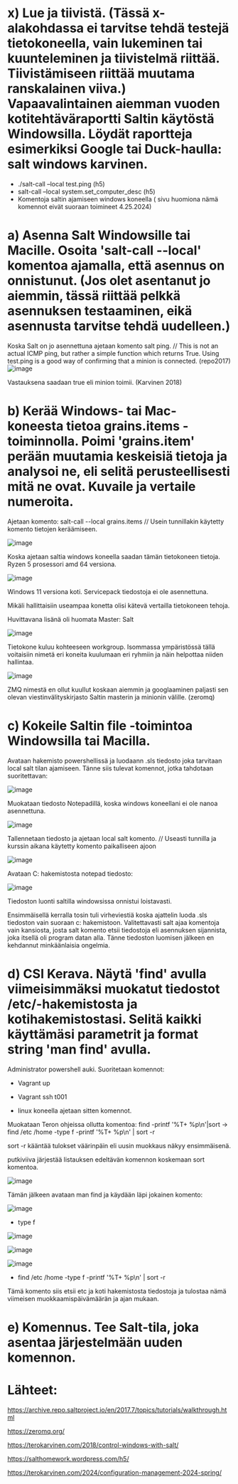 # x) Lue ja tiivistä. (Tässä x-alakohdassa ei tarvitse tehdä testejä tietokoneella, vain lukeminen tai kuunteleminen ja tiivistelmä riittää. Tiivistämiseen riittää muutama ranskalainen viiva.) Vapaavalintainen aiemman vuoden kotitehtäväraportti Saltin käytöstä Windowsilla. Löydät raportteja esimerkiksi Google tai Duck-haulla: salt windows karvinen.

- ./salt-call –local test.ping (h5)
- salt-call –local system.set_computer_desc (h5)
- Komentoja saltin ajamiseen windows koneella ( sivu huomiona nämä komennot eivät suoraan toimineet 4.25.2024)



# a) Asenna Salt Windowsille tai Macille. Osoita 'salt-call --local' komentoa ajamalla, että asennus on onnistunut. (Jos olet asentanut jo aiemmin, tässä riittää pelkkä asennuksen testaaminen, eikä asennusta tarvitse tehdä uudelleen.)

Koska Salt on jo asennettuna ajetaan komento salt ping. // This is not an actual ICMP ping, but rather a simple function which returns True. Using test.ping is a good way of confirming that a minion is connected. (repo2017)
![image](https://github.com/Linux88888/Palvelintenhallinta/assets/143414956/3705eb39-299d-49d6-aa09-306f32297539)


Vastauksena saadaan true eli minion toimii. (Karvinen 2018)



# b) Kerää Windows- tai Mac-koneesta tietoa grains.items -toiminnolla. Poimi 'grains.item' perään muutamia keskeisiä tietoja ja analysoi ne, eli selitä perusteellisesti mitä ne ovat. Kuvaile ja vertaile numeroita.

Ajetaan komento: salt-call --local grains.items  // Usein tunnillakin käytetty komento tietojen keräämiseen.

![image](https://github.com/Linux88888/Palvelintenhallinta/assets/143414956/3501e455-77cc-4aed-b1d1-447bb8af1328)

Koska ajetaan saltia windows koneella saadan tämän tietokoneen tietoja. Ryzen 5 prosessori amd 64  versiona.

![image](https://github.com/Linux88888/Palvelintenhallinta/assets/143414956/67a3dddd-8c49-470e-b0b8-88d9818afe23)

Windows 11 versiona koti. Servicepack tiedostoja ei ole asennettuna.

Mikäli hallittaisiin useampaa konetta olisi kätevä vertailla tietokoneen tehoja.

Huvittavana lisänä oli huomata Master: Salt

![image](https://github.com/Linux88888/Palvelintenhallinta/assets/143414956/0f3e3ecd-6cef-470a-984f-bae3e4c771f5)

Tietokone kuluu kohteeseen workgroup. Isommassa ympäristössä tällä voitaisiin nimetä eri koneita kuulumaan eri ryhmiin ja näin helpottaa niiden hallintaa.

![image](https://github.com/Linux88888/Palvelintenhallinta/assets/143414956/d0bd4a2b-cd3d-429e-8315-49a6b46d2d1b)

ZMQ nimestä en ollut kuullut koskaan aiemmin ja googlaaminen paljasti sen olevan viestinvälityskirjasto Saltin masterin ja minionin välille. (zeromq)


# c) Kokeile Saltin file -toimintoa Windowsilla tai Macilla.

Avataan hakemisto powershellissä ja luodaann .sls tiedosto joka tarvitaan local salt tilan ajamiseen. Tänne siis tulevat komennot, jotka tahdotaan suoritettavan:

![image](https://github.com/Linux88888/Palvelintenhallinta/assets/143414956/606d6818-d67e-4426-be49-4c64c1811425)

Muokataan tiedosto Notepadillä, koska windows koneellani ei ole nanoa asennettuna.

![image](https://github.com/Linux88888/Palvelintenhallinta/assets/143414956/f7d55cad-98eb-4599-ba57-a868991a58dd)

Tallennetaan tiedosto ja ajetaan local salt komento.  // Useasti tunnilla ja kurssin aikana käytetty komento paikalliseen ajoon

![image](https://github.com/Linux88888/Palvelintenhallinta/assets/143414956/e2b1599e-f32c-4a2d-bc05-fe2eb8ba978b)


Avataan C: hakemistosta notepad tiedosto:

![image](https://github.com/Linux88888/Palvelintenhallinta/assets/143414956/fa59888a-3402-436f-ac57-c9062927c9ce)

Tiedoston luonti saltilla windowsissa onnistui loistavasti.

Ensimmäisellä kerralla tosin tuli virheviestiä koska ajattelin luoda .sls tiedoston vain suoraan c: hakemistoon. Valitettavasti salt ajaa komentoja vain kansiosta, josta salt komento etsii tiedostoja eli asennuksen sijannista, joka itsellä oli program datan alla. Tänne tiedoston luomisen jälkeen en kehdannut minkäänlaisia ongelmia.


# d) CSI Kerava. Näytä 'find' avulla viimeisimmäksi muokatut tiedostot /etc/-hakemistosta ja kotihakemistostasi. Selitä kaikki käyttämäsi parametrit ja format string 'man find' avulla.

Administrator powershell auki. Suoritetaan komennot:

- Vagrant up
- Vagrant ssh t001

- linux koneella ajetaan sitten komennot.

Muokataan Teron ohjeissa ollutta komentoa: find -printf '%T+ %p\n'|sort -> find /etc /home -type f -printf '%T+ %p\n' | sort -r

sort -r kääntää tulokset väärinpäin eli uusin muokkaus näkyy ensimmäisenä. 

putkiviiva järjestää listauksen edeltävän komennon koskemaan sort komentoa.


![image](https://github.com/Linux88888/Palvelintenhallinta/assets/143414956/a37953f2-43c3-43d1-a649-06841550cbf1)

Tämän jälkeen avataan man find ja käydään läpi jokainen komento:

![image](https://github.com/Linux88888/Palvelintenhallinta/assets/143414956/623a0bdc-f308-4c16-a633-79938bb381a3)

- type f

![image](https://github.com/Linux88888/Palvelintenhallinta/assets/143414956/23b62572-8367-4372-b6e1-c2f0be11aed8)

![image](https://github.com/Linux88888/Palvelintenhallinta/assets/143414956/be4e9eaa-7684-4d80-9bea-d15c1dcf7463)

![image](https://github.com/Linux88888/Palvelintenhallinta/assets/143414956/ec0368a7-9e26-415a-819f-846314a48863)

- find /etc /home -type f -printf '%T+ %p\n' | sort -r

Tämä komento siis etsii etc ja koti hakemistosta tiedostoja ja tulostaa nämä viimeisen muokkaamispäivämäärän ja ajan mukaan.


# e) Komennus. Tee Salt-tila, joka asentaa järjestelmään uuden komennon.

# Lähteet:

https://archive.repo.saltproject.io/en/2017.7/topics/tutorials/walkthrough.html

https://zeromq.org/

https://terokarvinen.com/2018/control-windows-with-salt/

https://salthomework.wordpress.com/h5/

https://terokarvinen.com/2024/configuration-management-2024-spring/
